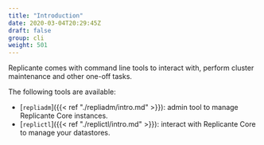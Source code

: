 ```yaml
---
title: "Introduction"
date: 2020-03-04T20:29:45Z
draft: false
group: cli
weight: 501
---
```


Replicante comes with command line tools to interact with,
perform cluster maintenance and other one-off tasks.

The following tools are available:

  * [`repliadm`]({{< ref "./repliadm/intro.md" >}}): admin tool to manage Replicante Core instances.
  * [`replictl`]({{< ref "./replictl/intro.md" >}}): interact with Replicante Core to manage your datastores.
